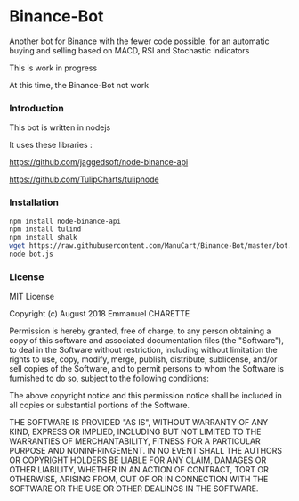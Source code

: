 # Binance-Bot
Another bot for Binance with the fewer code possible, for an automatic buying and selling based on MACD, RSI and Stochastic indicators

This is work in progress

At this time, the Binance-Bot not work

### Introduction
This bot is written in nodejs

It uses these libraries :

https://github.com/jaggedsoft/node-binance-api

https://github.com/TulipCharts/tulipnode

### Installation

```bash
npm install node-binance-api
npm install tulind
npm install shalk
wget https://raw.githubusercontent.com/ManuCart/Binance-Bot/master/bot.js
node bot.js
```

### License

MIT License

Copyright (c) August 2018 Emmanuel CHARETTE

Permission is hereby granted, free of charge, to any person obtaining a copy
of this software and associated documentation files (the "Software"), to deal
in the Software without restriction, including without limitation the rights
to use, copy, modify, merge, publish, distribute, sublicense, and/or sell
copies of the Software, and to permit persons to whom the Software is
furnished to do so, subject to the following conditions:

The above copyright notice and this permission notice shall be included in all
copies or substantial portions of the Software.

THE SOFTWARE IS PROVIDED "AS IS", WITHOUT WARRANTY OF ANY KIND, EXPRESS OR
IMPLIED, INCLUDING BUT NOT LIMITED TO THE WARRANTIES OF MERCHANTABILITY,
FITNESS FOR A PARTICULAR PURPOSE AND NONINFRINGEMENT. IN NO EVENT SHALL THE
AUTHORS OR COPYRIGHT HOLDERS BE LIABLE FOR ANY CLAIM, DAMAGES OR OTHER
LIABILITY, WHETHER IN AN ACTION OF CONTRACT, TORT OR OTHERWISE, ARISING FROM,
OUT OF OR IN CONNECTION WITH THE SOFTWARE OR THE USE OR OTHER DEALINGS IN THE
SOFTWARE.
